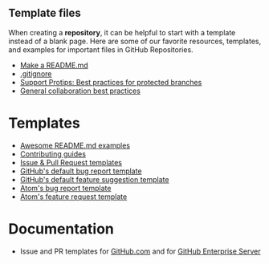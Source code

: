 ## Template files 
 
When creating a **repository**, it can be helpful to start with a template instead of a blank page. Here are some of our favorite resources, templates, and examples for important files in GitHub Repositories.

- [Make a README.md](https://www.makeareadme.com/)
- [.gitignore](https://github.com/github/gitignore)
- [Support Protips: Best practices for protected branches](https://github.community/t5/Support-Protips/Best-practices-for-protected-branches/ba-p/10224)
- [General collaboration best practices](https://github.com/ideaconsult/etc/wiki/GitHub-Collaboration-Best-Practices)

# Templates

- [Awesome README.md examples](https://github.com/matiassingers/awesome-readme)
- [Contributing guides](https://github.com/mntnr/awesome-contributing)
- [Issue & Pull Request templates](https://github.com/devspace/awesome-github-templates)
- [GitHub's default bug report template](github-bug.md)
- [GitHub's default feature suggestion template](github-feature.md)
- [Atom's bug report template](atom-bug.md)
- [Atom's feature request template](atom-feature.md)

# Documentation

- Issue and PR templates for [GitHub.com](https://help.github.com/en/articles/about-issue-and-pull-request-templates) and for [GitHub Enterprise Server](https://help.github.com/en/enterprise/user/articles/about-issue-and-pull-request-templates)
